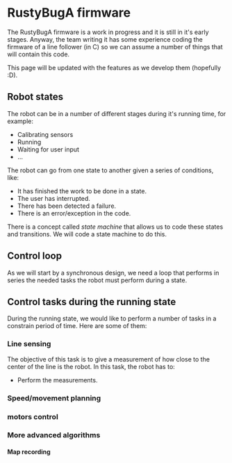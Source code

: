# RustyBugA firmware
The RustyBugA firmware is a work in progress and it is still in it's early stages. Anyway, the team writing it has some experience coding the firmware of a line follower (in C) so we can assume a number of things that will contain this code.

This page will be updated with the features as we develop them (hopefully :D).

## Robot states
The robot can be in a number of different stages during it's running time, for example:
- Calibrating sensors
- Running
- Waiting for user input
- ...

The robot can go from one state to another given a series of conditions, like:
- It has finished the work to be done in a state.
- The user has interrupted.
- There has been detected a failure.
- There is an error/exception in the code.

There is a concept called _state machine_ that allows us to code these states and transitions. We will code a state machine to do this.

## Control loop
As we will start by a synchronous design, we need a loop that performs in series the needed tasks the robot must perform during a state.

## Control tasks during the running state
During the running state, we would like to perform a number of tasks in a constrain period of time. Here are some of them:

### Line sensing
The objective of this task is to give a measurement of how close to the center of the line is the robot. In this task, the robot has to:
- Perform the measurements.

### Speed/movement planning

### motors control

### More advanced algorithms
#### Map recording
